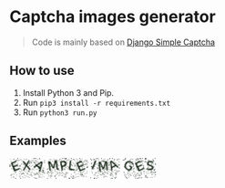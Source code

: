 # Captcha images generator

> Code is mainly based on [Django Simple Captcha](https://github.com/mbi/django-simple-captcha)

## How to use
1. Install Python 3 and Pip.
1. Run `pip3 install -r requirements.txt`
1. Run `python3 run.py`

## Examples
![EXA.png](examples/EXA.png) ![MPLE.png](examples/MPLE.png) ![IMA.png](examples/IMA.png)  ![GES.png](examples/GES.png) 